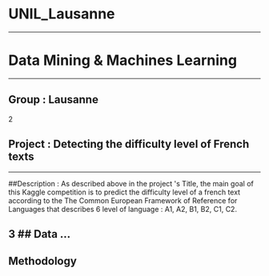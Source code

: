 # UNIL_Lausanne
---
# Data Mining & Machines Learning
---

## Group : Lausanne

2
## Project : Detecting the difficulty level of French texts
---

##Description : 
     As described above in the project 's Title, the main goal of this Kaggle competition is to predict the difficulty level of a french text according to the The Common European Framework of Reference for Languages that describes 6 level of language : A1, A2, B1, B2, C1, C2.

3
​## Data
...
---
## Methodology
